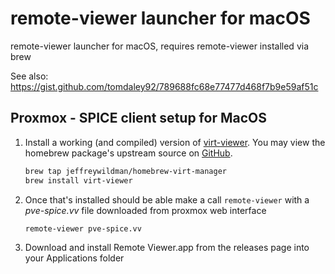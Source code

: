 # remote-viewer launcher for macOS
 
remote-viewer launcher for macOS, requires remote-viewer installed via brew

See also: https://gist.github.com/tomdaley92/789688fc68e77477d468f7b9e59af51c

## Proxmox - SPICE client setup for MacOS

1. Install a working (and compiled) version of [virt-viewer](https://www.spice-space.org/osx-client.html). You may view the homebrew package's upstream source on [GitHub](https://github.com/jeffreywildman/homebrew-virt-manager).

    ```bash
    brew tap jeffreywildman/homebrew-virt-manager
    brew install virt-viewer
    ```

2. Once that's installed should be able make a call `remote-viewer` with a _pve-spice.vv_ file downloaded from proxmox web interface
    ```bash
    remote-viewer pve-spice.vv
    ```

3. Download and install Remote Viewer.app from the releases page into your Applications folder